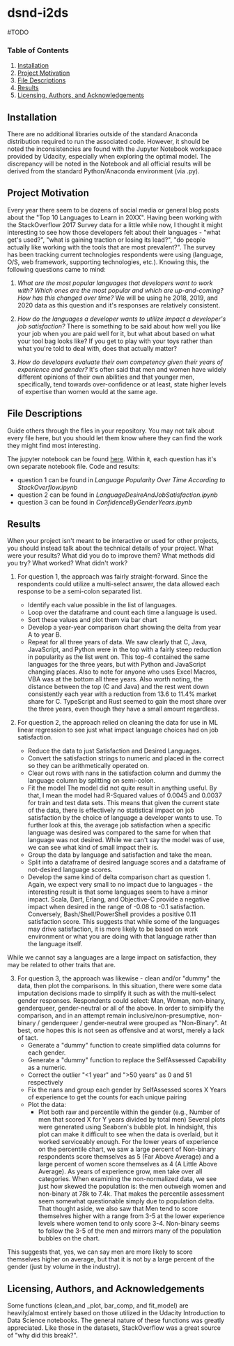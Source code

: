 # dsnd-i2ds

#TODO

### Table of Contents
1. [Installation](#installation)
2. [Project Motivation](#project-motivation)
3. [File Descriptions](#file-descriptions)
4. [Results](#results)
5. [Licensing, Authors, and Acknowledgements](#licensing-authors-acknowledgements)


## Installation <a name="installation"></a>
There are no additional libraries outside of the standard Anaconda distribution required to run the associated code. However, it should be noted the inconsistencies are found with the Jupyter Notebook workspace provided by Udacity, especially when exploring the optimal model. The discrepancy will be noted in the Notebook and all official results will be derived from the standard Python/Anaconda environment (via .py).

## Project Motivation <a name="project-motivation"></a>
Every year there seem to be dozens of social media or general blog posts about the "Top 10 Languages to Learn in 20XX". Having been working with the StackOverflow 2017 Survey data for a little while now, I thought it might interesting to see how those developers felt about their languages - "what get's used?", "what is gaining traction or losing its lead?", "do people actually like working with the tools that are most prevalent?". The survey has been tracking current technologies respondents were using (language, O/S, web framework, supporting technologies, etc.). Knowing this, the following questions came to mind:

1. *What are the most popular languages that developers want to work with? Which ones are the most popular and which are up-and-coming? How has this changed over time?* We will be using he 2018, 2019, and 2020 data as this question and it's responses are relatively consistent.

2. *How do the languages a developer wants to utilize impact a developer's job satisfaction?* There is something to be said about how well you like your job when you are paid well for it, but what about based on what your tool bag looks like? If you get to play with your toys rather than what you're told to deal with, does that actually matter?

3. *How do developers evaluate their own competency given their years of experience and gender?* It's often said that men and women have widely different opinions of their own abilities and that younger men, specifically, tend towards over-confidence or at least, state higher levels of expertise than women would at the same age.

## File Descriptions <a name="file-descriptions"></a>
Guide others through the files in your repository. You may not talk about every file here, but you should let them know where they can find the work they might find most interesting.

The jupyter notebook can be found [here](LINK). Within it, each question has it's own separate notebook file. Code and results:
  * question 1 can be found in *Language Popularity Over Time According to StackOverflow.ipynb*
  * question 2 can be found in *LanguageDesireAndJobSatisfaction.ipynb*
  * question 3 can be found in *ConfidenceByGenderYears.ipynb*

##  Results <a name="results"></a>
When your project isn't meant to be interactive or used for other projects, you should instead talk about the technical details of your project. What were your results? What did you do to improve them? What methods did you try? What worked? What didn't work?

1. For question 1, the approach was fairly straight-forward. Since the respondents could utilize a multi-select answer, the data allowed each response to be a semi-colon separated list.
    * Identify each value possible in the list of languages.
    * Loop over the dataframe and count each time a language is used.
    * Sort these values and plot them via bar chart
    * Develop a year-year comparison chart showing the delta from year A to year B.
    * Repeat for all three years of data.
  We saw clearly that C, Java, JavaScript, and Python were in the top with a fairly steep reduction in popularity as the list went on. This top-4 contained the same languages for the three years, but with Python and JavaScript changing places. Also to note for anyone who uses Excel Macros, VBA was at the bottom all three years. Also worth noting, the distance between the top (C and Java) and the rest went down consistently each year with a reduction from 13.6 to 11.4% market share for C. TypeScript and Rust seemed to gain the most share over the three years, even though they have a small amount regardless.

2. For question 2, the approach relied on cleaning the data for use in ML linear regression to see just what impact language choices had on job satisfaction.
    * Reduce the data to just Satisfaction and Desired Languages.
    * Convert the satisfaction strings to numeric and placed in the correct so they can be arithmetically operated on.
    * Clear out rows with nans in the satisfaction column and dummy the language column by splitting on semi-colon.
    * Fit the model
  The model did not quite result in anything useful. By that, I mean the model had R-Squared values of 0.0045 and 0.0037 for train and test data sets. This means that given the current state of the data, there is effectively no statistical impact on job satisfaction by the choice of language a developer wants to use. To further look at this, the average job satisfaction when a specific language was desired was compared to the same for when that language was not desired. While we can't say the model was of use, we can see what kind of small impact their is.
    * Group the data by language and satisfaction and take the mean.
    * Split into a dataframe of desired language scores and a dataframe of not-desired language scores.
    * Develop the same kind of delta comparison chart as question 1.
  Again, we expect very small to no impact due to languages - the interesting result is that some languages seem to have a minor impact. Scala, Dart, Erlang, and Objective-C provide a negative impact when desired in the range of -0.08 to -0.1 satisfaction. Conversely, Bash/Shell/PowerShell provides a positive 0.11 satisfaction score. This suggests that while some of the languages may drive satisfaction, it is more likely to be based on work environment or what you are doing with that language rather than the language itself.

  While we cannot say a languages are a large impact on satisfaction, they may be related to other traits that are.

3. For question 3, the approach was likewise - clean and/or "dummy" the data, then plot the comparisons. In this situation, there were some data imputation decisions made to simplify it such as with the multi-select gender responses. Respondents could select: Man, Woman, non-binary, genderqueer, gender-neutral or all of the above. In order to simiplify the comparison, and in an attempt remain inclusive/non-presumptive, non-binary / genderqueer / gender-neutral were grouped as "Non-Binary". At best, one hopes this is not seen as offensive and at worst, merely a lack of tact.
    * Generate a "dummy" function to create simplified data columns for each gender.
    * Generate a "dummy" function to replace the SelfAssessed Capability as a numeric.
    * Correct the outlier "<1 year" and ">50 years" as 0 and 51 respectively
    * Fix the nans and group each gender by SelfAssessed scores X Years of experience to get the counts for each unique pairing
    * Plot the data:
      - Plot both raw and percentile within the gender (e.g., Number of men that scored X for Y years divided by total men)
  Several plots were generated using Seaborn's bubble plot. In hindsight, this plot can make it difficult to see when the data is overlaid, but it worked serviceably enough. For the lower years of experience on the percentile chart, we saw a large percent of Non-binary respondents score themselves as 5 (Far Above Average) and a large percent of women score themselves as 4 (A Little Above Average). As years of experience grow, men take over all categories. When examining the non-normalized data, we see just how skewed the population is: the men outweigh women and non-binary at 78k to 7.4k. That makes the percentile assessment seem somewhat questionable simply due to population delta. That thought aside, we also saw that Men tend to score themselves higher with a range from 3-5 at the lower experience levels where women tend to only score 3-4. Non-binary seems to follow the 3-5 of the men and mirrors many of the population bubbles on the chart.

  This suggests that, yes, we can say men are more likely to score themselves higher on average, but that it is not by a large percent of the gender (just by volume in the industry).

## Licensing, Authors, and Acknowledgements <a name="licensing-authors-acknowledgements"></a>
Some functions (clean_and _plot, bar_comp, and fit_model) are heavily/almost entirely based on those utilized in the Udacity Introduction to Data Science notebooks. The general nature of these functions was greatly appreciated. Like those in the datasets, StackOverflow was a great source of "why did this break?".
